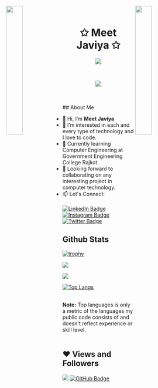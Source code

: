 <img align="left" src="https://user-images.githubusercontent.com/65187002/144930161-2f783401-8d27-4fdf-a2f7-cc0ba32f1f1f.gif" width="30%" style="display:inline;"><img align="right" src="https://user-images.githubusercontent.com/65187002/144930161-2f783401-8d27-4fdf-a2f7-cc0ba32f1f1f.gif" width="30%" style="display:inline;">
<br>
<span align="center">
    <h1 align="center">✩ Meet Javiya ✩</h1>
</span>
<p align="center">
    <img src="https://readme-typing-svg.herokuapp.com/?lines=Hello+World!;Welcome+to+my+Profile%2C;Hope+you+find;something+Helpful...&font=Fira%20+Code&pause=1000&color=%23D62F79&center=true&width=280&height=50">
</p>
<br>
<p align="center">
    <a href="https://visitcount.itsvg.in">
  <img src="https://visitcount.itsvg.in/api?id=meet-javiya0&label=Profile%20Views&color=0&icon=0&pretty=true" />
</a>
</p>
<br>
<br>
        
<div align="center">
    
<img src = "">
    
</div>
## About Me

- 👋 Hi, I’m <b>Meet Javiya</b>
- 👀 I’m interested in each and every type of technology and I love to code.
- 🌱 Currently learning Computer Engineering at Government Engineering College Rajkot.
- 💞️ Looking forward to collaborating on any interesting project in computer technology.
- 📫 Let's Connect:<br>  
  <a href="https://www.linkedin.com/in/meet-javiya0/"><img src="https://img.shields.io/badge/LinkedIn-blue?style=for-the-badge&logo=linkedin&logoColor=white" alt="LinkedIn Badge"/></a>
  <a href="https://www.instagram.com/meet_javiya0/"><img src="https://img.shields.io/badge/Instagram-E4405F?style=for-the-badge&logo=instagram&logoColor=white" alt="Instagram Badge"/></a>
  <a href="https://twitter.com/MeetJaviya0" target="_blank"><img src="https://img.shields.io/badge/Twitter-1DA1F2?style=for-the-badge&logo=twitter&logoColor=white" alt="Twitter Badge"/></a>

## Github Stats

[![trophy](https://github-profile-trophy.vercel.app/?username=meet-javiya0&theme=onedark)](https://github.com/ryo-ma/github-profile-trophy)

![](http://github-profile-summary-cards.vercel.app/api/cards/stats?username=meet-javiya0&theme=dracula)

![](http://github-profile-summary-cards.vercel.app/api/cards/profile-details?username=meet-javiya0&theme=dracula)

[![Top Langs](https://github-readme-stats.vercel.app/api/top-langs/?username=meet-javiya0&layout=compact&theme=dracula&hide_border=true)](https://github.com/meet-javiya0/github-readme-stats)

 <br/>
 <b>Note:</b> Top languages is only a metric of the languages my public code consists of and doesn't reflect experience or skill level.
<br/>
<br/>

## ❤ Views and Followers
[![](https://visitcount.itsvg.in/api?id=meet-javiya0&label=Profile%20Views&color=0&icon=0&pretty=true)](https://visitcount.itsvg.in)
<a href="https://github.com/meet-javiya0?tab=followers"><img src="https://img.shields.io/github/followers/meet-javiya0?label=Followers&style=social" alt="GitHub Badge"></a>

<!--
meet-javiya0/meet-javiya0 is a ✨ special ✨ repository: its README.md will appear on your profile!
You can click the Preview link to take a look at your changes.
-->
